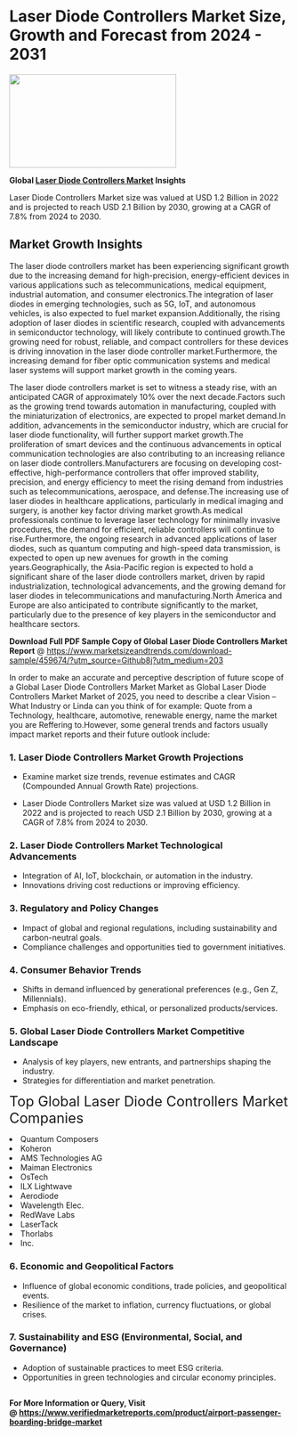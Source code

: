 <H1>Laser Diode Controllers Market Size, Growth and Forecast from 2024 - 2031</H1><img class="aligncenter size-medium wp-image-584254" src="https://thirdeyenews.in/wp-content/uploads/2024/09/Global-Market-Research-300x168.jpeg" alt="" width="300" height="168" /><p><strong>Global&nbsp;<a href="https://www.marketsizeandtrends.com/download-sample/459674/?utm_source=Github8j?utm_medium=203">Laser Diode Controllers Market</a> Insights</strong></p><p>Laser Diode Controllers Market size was valued at USD 1.2 Billion in 2022 and is projected to reach USD 2.1 Billion by 2030, growing at a CAGR of 7.8% from 2024 to 2030.</p><p><h2>Market Growth Insights</h2> <p>The laser diode controllers market has been experiencing significant growth due to the increasing demand for high-precision, energy-efficient devices in various applications such as telecommunications, medical equipment, industrial automation, and consumer electronics.The integration of laser diodes in emerging technologies, such as 5G, IoT, and autonomous vehicles, is also expected to fuel market expansion.Additionally, the rising adoption of laser diodes in scientific research, coupled with advancements in semiconductor technology, will likely contribute to continued growth.The growing need for robust, reliable, and compact controllers for these devices is driving innovation in the laser diode controller market.Furthermore, the increasing demand for fiber optic communication systems and medical laser systems will support market growth in the coming years.</p> <p>The laser diode controllers market is set to witness a steady rise, with an anticipated CAGR of approximately 10% over the next decade.Factors such as the growing trend towards automation in manufacturing, coupled with the miniaturization of electronics, are expected to propel market demand.In addition, advancements in the semiconductor industry, which are crucial for laser diode functionality, will further support market growth.The proliferation of smart devices and the continuous advancements in optical communication technologies are also contributing to an increasing reliance on laser diode controllers.Manufacturers are focusing on developing cost-effective, high-performance controllers that offer improved stability, precision, and energy efficiency to meet the rising demand from industries such as telecommunications, aerospace, and defense.The increasing use of laser diodes in healthcare applications, particularly in medical imaging and surgery, is another key factor driving market growth.As medical professionals continue to leverage laser technology for minimally invasive procedures, the demand for efficient, reliable controllers will continue to rise.Furthermore, the ongoing research in advanced applications of laser diodes, such as quantum computing and high-speed data transmission, is expected to open up new avenues for growth in the coming years.Geographically, the Asia-Pacific region is expected to hold a significant share of the laser diode controllers market, driven by rapid industrialization, technological advancements, and the growing demand for laser diodes in telecommunications and manufacturing.North America and Europe are also anticipated to contribute significantly to the market, particularly due to the presence of key players in the semiconductor and healthcare sectors.<p><span class=""><strong>Download Full PDF Sample Copy of Global Laser Diode Controllers Market Report</strong> @ <a href="https://www.marketsizeandtrends.com/download-sample/459674/?utm_source=Github8j?utm_medium=203" target="_blank">https://www.marketsizeandtrends.com/download-sample/459674/?utm_source=Github8j?utm_medium=203</a></span></p><p>In order to make an accurate and perceptive description of future scope of a Global&nbsp;Laser Diode Controllers Market Market as Global&nbsp;Laser Diode Controllers Market Market of 2025, you need to describe a clear Vision &ndash; What Industry or Linda can you think of for example: Quote from a Technology, healthcare, automotive, renewable energy, name the market you are Reffering to.However, some general trends and factors usually impact market reports and their future outlook include:</p><h3>1.&nbsp;<strong>Laser Diode Controllers Market Growth Projections</strong></h3><ul><li>Examine market size trends, revenue estimates and CAGR (Compounded Annual Growth Rate) projections.</li><li><p>Laser Diode Controllers Market size was valued at USD 1.2 Billion in 2022 and is projected to reach USD 2.1 Billion by 2030, growing at a CAGR of 7.8% from 2024 to 2030.</p></li></ul><h3>2.&nbsp;<strong>Laser Diode Controllers Market Technological Advancements</strong></h3><ul><li>Integration of AI, IoT, blockchain, or automation in the industry.</li><li>Innovations driving cost reductions or improving efficiency.</li></ul><h3>3.&nbsp;<strong>Regulatory and Policy Changes</strong></h3><ul><li>Impact of global and regional regulations, including sustainability and carbon-neutral goals.</li><li>Compliance challenges and opportunities tied to government initiatives.</li></ul><h3>4.&nbsp;<strong>Consumer Behavior Trends</strong></h3><ul><li>Shifts in demand influenced by generational preferences (e.g., Gen Z, Millennials).</li><li>Emphasis on eco-friendly, ethical, or personalized products/services.</li></ul><h3>5.&nbsp;<strong>Global Laser Diode Controllers Market Competitive Landscape</strong></h3><ul><li>Analysis of key players, new entrants, and partnerships shaping the industry.</li><li>Strategies for differentiation and market penetration.</li></ul><p data-pm-slice="1 1 []"><span style="color: inherit; font-family: inherit; font-size: 25px;">Top Global Laser Diode Controllers Market Companies</span></p><div class="" data-test-id=""><p><li>Quantum Composers</li><li> Koheron</li><li> AMS Technologies AG</li><li> Maiman Electronics</li><li> OsTech</li><li> ILX Lightwave</li><li> Aerodiode</li><li> Wavelength Elec.</li><li> RedWave Labs</li><li> LaserTack</li><li> Thorlabs</li><li> Inc.</li></p></div><h3>6.&nbsp;<strong>Economic and Geopolitical Factors</strong></h3><ul><li>Influence of global economic conditions, trade policies, and geopolitical events.</li><li>Resilience of the market to inflation, currency fluctuations, or global crises.</li></ul><h3>7.&nbsp;<strong>Sustainability and ESG (Environmental, Social, and Governance)</strong></h3><ul><li>Adoption of sustainable practices to meet ESG criteria.</li><li>Opportunities in green technologies and circular economy principles.</li></ul><h2><strong style="font-size: 14px;">For More Information or Query, Visit @&nbsp;</strong><a style="background-color: #ffffff; font-size: 14px;" href="https://www.marketsizeandtrends.com/report/laser-diode-controllers-market/" target="_blank">https://www.verifiedmarketreports.com/product/airport-passenger-boarding-bridge-market</a></h2>